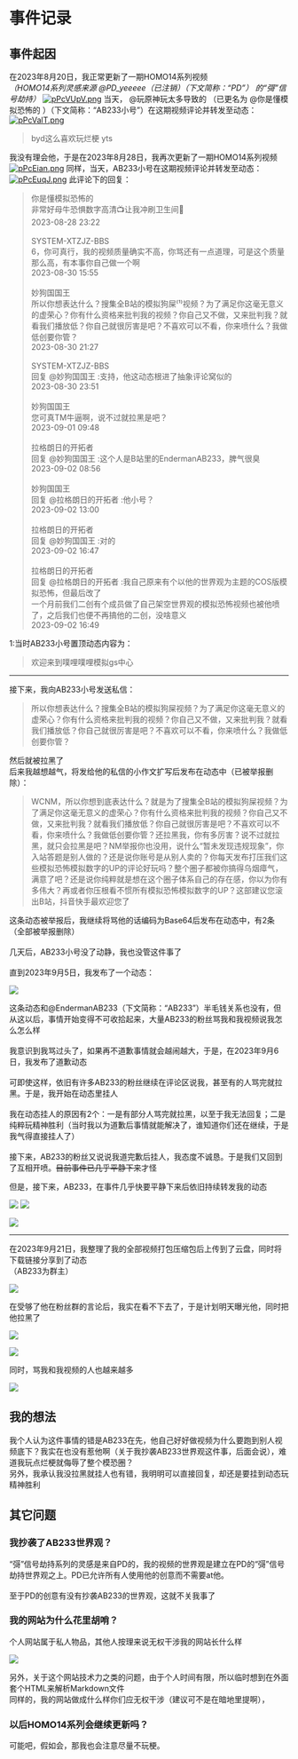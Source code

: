 # 事件记录

## 事件起因

在2023年8月20日，我正常更新了一期HOMO14系列视频<br>*（HOMO14系列灵感来源 @PD_yeeeee（已注销）（下文简称：“PD”） 的“彁”信号劫持）*
[![pPcVUpV.png](https://s1.ax1x.com/2023/09/09/pPcVUpV.png)](https://imgse.com/i/pPcVUpV)
当天， @玩原神玩太多导致的 （已更名为 @你是懂模拟恐怖的 ）（下文简称：“AB233小号”）在这期视频评论并转发至动态：
[![pPcValT.png](https://s1.ax1x.com/2023/09/09/pPcValT.png)](https://imgse.com/i/pPcValT)

> byd这么喜欢玩烂梗 yts

我没有理会他，于是在2023年8月28日，我再次更新了一期HOMO14系列视频
[![pPcEian.png](https://s1.ax1x.com/2023/09/09/pPcEian.png)](https://imgse.com/i/pPcEian)
同样，当天，AB233小号在这期视频评论并转发至动态：
[![pPcEuqJ.png](https://s1.ax1x.com/2023/09/09/pPcEuqJ.png)](https://imgse.com/i/pPcEuqJ)
此评论下的回复：
> 你是懂模拟恐怖的<br>非常好母牛恐惧数字高清📺让我冲刷卫生间🚻<br>2023-08-28 23:22<br><br>SYSTEM-XTZJZ-BBS<br>6，你可真行，我的视频质量确实不高，你骂还有一点道理，可是这个质量那么高，有本事你自己做一个啊<br>2023-08-30 15:55<br><br>妙狗国国王<br>所以你想表达什么？搜集全B站的模拟狗屎⁽¹⁾视频？为了满足你这毫无意义的虚荣心？你有什么资格来批判我的视频？你自己又不做，又来批判我？就看我们播放低？你自己就很厉害是吧？不喜欢可以不看，你来喷什么？我做低创要你管？<br>2023-08-30 21:27<br><br>SYSTEM-XTZJZ-BBS<br>回复 @妙狗国国王 :支持，他这动态根进了抽象评论窝似的<br>2023-08-30 23:51<br><br>妙狗国国王<br>您可真TM牛逼啊，说不过就拉黑是吧？<br>2023-09-01 09:48<br><br>拉格朗日的开拓者<br>回复 @妙狗国国王 :这个人是B站里的EndermanAB233，脾气很臭<br>2023-09-02 08:56<br><br>妙狗国国王<br>回复 @拉格朗日的开拓者 :他小号？<br>2023-09-02 13:00<br><br>拉格朗日的开拓者<br>回复 @妙狗国国王 :对的<br>2023-09-02 16:47<br><br>拉格朗日的开拓者<br>回复 @拉格朗日的开拓者 :我自己原来有个以他的世界观为主题的COS版模拟恐怖，但最后改了<br>一个月前我们二创有个成员做了自己架空世界观的模拟恐怖视频也被他喷了，之后我们也便不再搞他的二创，没啥意义<br>2023-09-02 16:49

1:当时AB233小号置顶动态内容为：

> 欢迎来到噗哩噗哩模拟gs中心

------------

接下来，我向AB233小号发送私信：

> 所以你想表达什么？搜集全B站的模拟狗屎视频？为了满足你这毫无意义的虚荣心？你有什么资格来批判我的视频？你自己又不做，又来批判我？就看我们播放低？你自己就很厉害是吧？不喜欢可以不看，你来喷什么？我做低创要你管？

然后就被拉黑了<br>后来我越想越气，将发给他的私信的小作文扩写后发布在动态中（已被举报删除）：

> WCNM，所以你想到底表达什么？就是为了搜集全B站的模拟狗屎视频？为了满足你这毫无意义的虚荣心？你有什么资格来批判我的视频？你自己又不做，又来批判我？就看我们播放低？你自己就很厉害是吧？不喜欢可以不看，你来喷什么？我做低创要你管？还拉黑我，你有多厉害？说不过就拉黑，就只会拉黑是吧？NM举报你也没用，说什么“暂未发现违规现象”，你入站答题是别人做的？还是说你账号是从别人卖的？你每天发布打压我们这些模拟恐怖模拟数字的UP的评论好玩吗？整个圈子都被你搞得乌烟瘴气，满意了吧？还是说你纯粹就是想在这个圈子体系自己的存在感，你以为你有多伟大？再或者你压根看不惯所有模拟恐怖模拟数字的UP？这部建议您滚出B站，抖音快手最欢迎您了

这条动态被举报后，我继续将骂他的话编码为Base64后发布在动态中，有2条（全部被举报删除）<br><br>几天后，AB233小号没了动静，我也没管这件事了<br><br>直到2023年9月5日，我发布了一个动态：

![](https://pic.imgdb.cn/item/65089737204c2e34d3bb3f94.png)

这条动态和@EndermanAB233（下文简称：“AB233”）半毛钱关系也没有，但从这以后，事情开始变得不可收拾起来，大量AB233的粉丝骂我和我视频说我怎么怎么样<br><br>我意识到我骂过头了，如果再不道歉事情就会越闹越大，于是，在2023年9月6日，我发布了道歉动态<br><br>可即使这样，依旧有许多AB233的粉丝继续在评论区说我，甚至有的人骂完就拉黑。于是，我开始在动态里挂人<br><br>我在动态挂人的原因有2个：一是有部分人骂完就拉黑，以至于我无法回复；二是纯粹玩精神胜利（当时我以为道歉后事情就能解决了，谁知道你们还在继续，于是我气得直接挂人了）<br><br>接下来，AB233的粉丝又说说我道完歉后挂人，我态度不诚恳。于是我们又回到了互相开喷。<del>目前事件已几乎平静下来</del>才怪

但是，接下来，AB233，在事件几乎快要平静下来后依旧持续转发我的动态

![](https://pic.imgdb.cn/item/6509e2edc458853aef3bb9df.png)
![](https://pic.imgdb.cn/item/650d8b2ec458853aef59a83f.png)

![](https://pic.imgdb.cn/item/6509e3c4c458853aef3bcec7.png)

------------

在2023年9月21日，我整理了我的全部视频打包压缩包后上传到了云盘，同时将下载链接分享到了动态<br>（AB233为群主）

![](https://pic.imgdb.cn/item/650d8735c458853aef51deb5.png)

在受够了他在粉丝群的言论后，我实在看不下去了，于是计划明天曝光他，同时把他拉黑了

![](https://pic.imgdb.cn/item/650d84e0c458853aef4d9347.png)

![](https://pic.imgdb.cn/item/650d8650c458853aef503bda.png)

同时，骂我和我视频的人也越来越多

![](https://pic.imgdb.cn/item/650d8c1dc458853aef5b8c36.png)



## 我的想法

我个人认为这件事情的错是AB233在先，他自己好好做视频为什么要跑到别人视频底下？我实在也没有惹他啊（关于我抄袭AB233世界观这件事，后面会说），难道我玩点烂梗就侮辱了整个模恐圈？<br>另外，我承认我没拉黑就挂人也有错，我明明可以直接回复，却还是要挂到动态玩精神胜利

## 其它问题

### 我抄袭了AB233世界观？

“彁”信号劫持系列的灵感是来自PD的，我的视频的世界观是建立在PD的“彁”信号劫持世界观之上。PD已允许所有人使用他的创意而不需要at他。<br><br>至于PD的创意有没有抄袭AB233的世界观，这就不关我事了

### 我的网站为什么花里胡哨？

个人网站属于私人物品，其他人按理来说无权干涉我的网站长什么样

![](https://pic.imgdb.cn/item/650b3ad7c458853aef8c38d3.png)

另外，关于这个网站技术力之类的问题，由于个人时间有限，所以临时想到在外面套个HTML来解析Markdown文件<br>同样的，我的网站做成什么样你们应无权干涉（建议可不是在暗地里提啊），

### 以后HOMO14系列会继续更新吗？

可能吧，假如会，那我也会注意尽量不玩梗。
